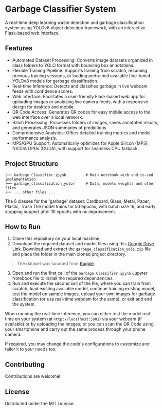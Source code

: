 # Garbage Classifier System

A real-time deep learning waste detection and garbage classification system using YOLOv8 object detection framework, with an interactive Flask-based web interface.

## Features

- Automated Dataset Processing: Converts image datasets organized in class folders to YOLO format with bounding box annotations.
- Flexible Training Pipeline: Supports training from scratch, resuming previous training sessions, or loading pretrained available fine-tuned YOLOv8 models for garbage classification.
- Real-time Inference: Detects and classifies garbage in live webcam feeds with confidence scores.
- Web Interface: Facilitates a user-friendly Flask-based web app for uploading images or analyzing live camera feeds, with a responsive design for desktop and mobile.
- QR Code Access: Generates QR codes for easy mobile access to the web interface over a local network.
- Batch Processing: Processes folders of images, saves annotated results, and generates JSON summaries of predictions.
- Comprehensive Analytics: Offers detailed training metrics and model performance analysis.
- MPS/GPU Support: Automatically optimizes for Apple Silicon (MPS), NVIDIA GPUs (CUDA), with support for seamless CPU fallback.

## Project Structure

```
├── Garbage Classifier.ipynb         # Main notebook with end-to-end implementation
├── garbage_classification_yolo/     # Data, models weights and other files
├── ... other files ...
```
The 6 classes for the 'garbage' dataset: Cardboard, Glass, Metal, Paper, Plastic, Trash
The model trains for 50 epochs, with batch size 16, and early stopping support after 10 epochs with no improvement.

## How to Run

1. Clone this repository on your local machine.
2. Download the required dataset and model files using this [Google Drive Link](https://drive.google.com/file/d/1dXeYc-lT2kkoCLCo-sLE8p92jvc1s5yP/view?usp=sharing). Download and extract the `garbage_classification_yolo.zip` file and place the folder in the main cloned project directory.
> The dataset was sourced from [Kaggle](https://www.kaggle.com/datasets/asdasdasasdas/garbage-classification).
3. Open and run the first cell of the `Garbage Classifier.ipynb` Jupyter Notebook file to install the required dependencies.
4. Run and execute the second cell of the file, where you can train from scratch, load existing available model, continue training existing model, test the model on sample images, upload your own images for garbage classification (or use real-time webcam for the same), or exit and end the system.

When running the real-time inference, you can either test the model real-time on your system (at `http://localhost:5001`) via your webcam (if available) or by uploading the images; or you can scan the QR Code using your smartphone and carry out the same process through your phone camera.

If required, you may change the code's configurations to customize and tailor it to your needs too.

## Contributing

Contributions are welcome!

## License

Distributed under the MIT License.  
